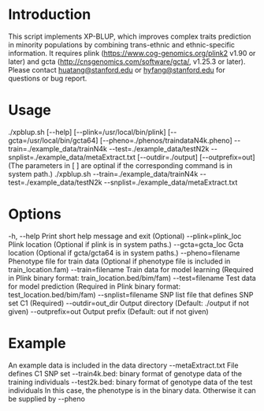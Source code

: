 # Introduction
This script implements XP-BLUP, which improves complex traits prediction in minority populations by combining trans-ethnic and ethnic-specific information. It requires plink (https://www.cog-genomics.org/plink2 v1.90 or later) and gcta (http://cnsgenomics.com/software/gcta/, v1.25.3 or later). Please contact huatang@stanford.edu or hyfang@stanford.edu for questions or bug report.

# Usage 
./xpblup.sh [--help] [--plink=/usr/local/bin/plink] [--gcta=/usr/local/bin/gcta64] [--pheno=./phenos/traindataN4k.pheno] --train=./example_data/trainN4k --test=./example_data/testN2k --snplist=./example_data/metaExtract.txt [--outdir=./output] [--outprefix=out]
 (The parameters in [ ] are optinal if the corresponding command is in system path.)
./xpblup.sh --train=./example_data/trainN4k --test=./example_data/testN2k --snplist=./example_data/metaExtract.txt

# Options
  -h, --help		Print short help message and exit (Optional)
  --plink=plink_loc	Plink location (Optional if plink is in system paths.)
  --gcta=gcta_loc	 Gcta location (Optional if gcta/gcta64 is in system paths.)
  --pheno=filename	Phenotype file for train data (Optional if phenotype file
	 				is included in train_location.fam)
  --train=filename	Train data for model learning (Required in Plink binary
	 				format: train_location.bed/bim/fam)
  --test=filename  	Test data for model prediction (Required in Plink binary
	 				format: test_location.bed/bim/fam)
  --snplist=filename	SNP list file that defines SNP set C1 (Required)
  --outdir=out_dir	Output directory (Default: ./output if not given)
  --outprefix=out	Output prefix (Default: out if not given)

# Example
  An example data is included in the data directory
  --metaExtract.txt File defines C1 SNP set
  --train4k.bed: binary format of genotype data of the training individuals 
  --test2k.bed: binary format of genotype data of the test individuals
  In this case, the phenotype is in the binary data. Otherwise it can be supplied by --pheno

